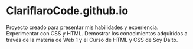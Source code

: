 # ClariflaroCode.github.io
Proyecto creado para presentar mis habilidades y experiencia. Experimentar con CSS y HTML. Demostrar los conocimientos adquiridos a través de la materia de Web 1 y el Curso de HTML y CSS de Soy Dalto.
